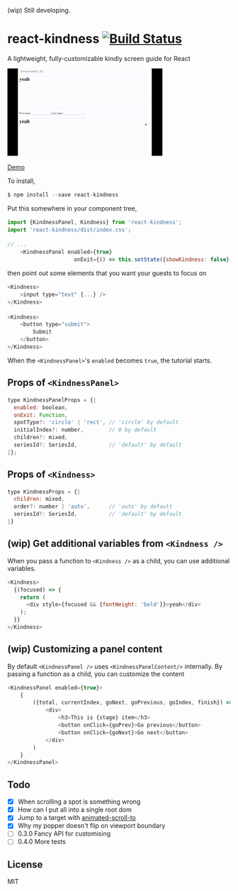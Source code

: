 (wip) Still developing.

# react-kindness [![Build Status](https://travis-ci.org/piglovesyou/react-kindness.svg?branch=master)](https://travis-ci.org/piglovesyou/react-kindness)

A lightweight, fully-customizable kindly screen guide for React

![mini demo](./resources/demo.gif)

[Demo](https://piglovesyou.github.io/react-kindness/)

To install,

```js
$ npm install --save react-kindness
```

Put this somewhere in your component tree,

```js
import {KindnessPanel, Kindness} from 'react-kindness';
import 'react-kindness/dist/index.css';

// ...
    <KindnessPanel enabled={true}
                     onExit={() => this.setState({showKindness: false})} />
```

then point out some elements that you want your guests to focus on

```js
<Kindness>
    <input type="text" {...} />
</Kindness>

<Kindness>
    <button type="submit">
        Submit
    </button>
</Kindness>
```

When the `<KindnessPanel>`'s `enabled` becomes `true`, the tutorial starts.

## Props of `<KindnessPanel>`

```js
type KindnessPanelProps = {|
  enabled: boolean,
  onExit: Function,
  spotType?: 'circle' | 'rect', // 'circle' by default
  initialIndex?: number,        // 0 by default
  children?: mixed,
  seriesId?: SeriesId,          // 'default' by default
|};
```


## Props of `<Kindness>`

```js
type KindnessProps = {|
  children: mixed,
  order?: number | 'auto',      // 'auto' by default
  seriesId?: SeriesId,          // 'default' by default
|}
```

## (wip) Get additional variables from `<Kindness />`

When you pass a function to `<Kindness />` as a child, you can use additional variables.

```js
<Kindness>
  {(focused) => {
    return (
      <div style={focused && {fontWeight: 'bold'}}>yeah</div>
    );
  }}
</Kindness>
```


## (wip) Customizing a panel content

By default `<KindnessPanel />` uses `<KindnessPanelContent/>` internally. By passing a function as a child, you can customize the content 

```js
<KindnessPanel enabled={true}>
    {
        ({total, currentIndex, goNext, goPrevious, goIndex, finish}) => (
            <div>
                <h3>This is {stage} item</h3>
                <button onClick={goPrev}>Go previous</button>
                <button onClick={goNext}>Go next</button>
            </div>
        )
    }
</KindnessPanel>
```

## Todo

- [x] When scrolling a spot is something wrong
- [x] How can I put all into a single root dom
- [x] Jump to a target with [animated-scroll-to](https://www.npmjs.com/package/animated-scroll-to)
- [x] Why my popper doesn't flip on viewport boundary
- [ ] 0.3.0 Fancy API for customising
- [ ] 0.4.0 More tests

## License

MIT
